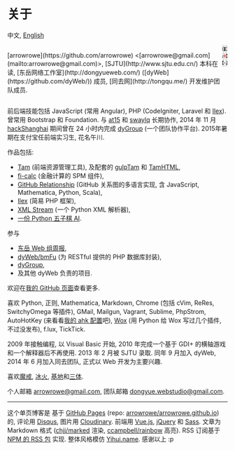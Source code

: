 关于
===

中文, [English](#!/about)

<div style="display:flex;justify-content:space-between">
  <p>[arrowrowe](https://github.com/arrowrowe) &lt;[arrowrowe@gmail.com](mailto:arrowrowe@gmail.com)&gt;, [SJTU](http://www.sjtu.edu.cn/) 本科在读, [东岳网络工作室](http://dongyueweb.com/) ([dyWeb](https://github.com/dyWeb/)) 成员, [同去网](http://tongqu.me/) 开发维护团队成员.</p>
  <a href="https://github.com/arrowrowe">
    <img src="logo.png" style="width:48px;height:48px;">
  </a>
</div>

前后端技能包括
  JavaScript (常用 Angular),
  PHP (CodeIgniter, Laravel 和 [Ilex](https://github.com/arrowrowe/ilex)).
曾常用 Bootstrap 和 Foundation.
与 [at15](https://github.com/at15) 和 [swaylq](https://github.com/swaylq) 长期协作, 2014 年 11 月 [hackShanghai](http://www.hackshanghai.com/) 期间曾在 24 小时内完成 [dyGroup](https://gitcafe.com/arrowrowe/dyGroup) (一个团队协作平台).
2015年暑期在支付宝任前端实习生, 花名午川.

作品包括:
- [Tam](https://github.com/arrowrowe/tam) (前端资源管理工具), 及配套的 [gulpTam](https://github.com/arrowrowe/gulp-tam) 和 [TamHTML](https://github.com/arrowrowe/tam-html),
- [fi-calc](https://github.com/arrowrowe/fi-calc) (金融计算的 SPM 组件),
- [GitHub Relationship](https://github.com/arrowrowe/github-relationship) (GitHub 关系图的多语言实现, 含 JavaScript, Mathematica, Python, Scala),
- [Ilex](https://github.com/arrowrowe/ilex) (简易 PHP 框架),
- [XML Stream](https://github.com/arrowrowe/xml_stream) (一个 Python XML 解析器),
- [一份 Python 五子棋 AI](https://github.com/arrowrowe/gomoku).

参与
- [东岳 Web 组周报](https://github.com/dyweb/web-stuff/tree/master/weekly/),
- [dyWeb/bmFu](https://github.com/dyWeb/bmFu) (为 RESTful 提供的 PHP 数据库封装),
- [dyGroup](https://gitcafe.com/arrowrowe/dyGroup),
- 及其他 dyWeb 负责的项目.

欢迎在[我的 GitHub 页面](https://github.com/arrowrowe)查看更多.

喜欢
  Python,
  正则,
  Mathematica,
  Markdown,
  Chrome (包括
    cVim,
    ReRes,
    SwitchyOmega
    等插件),
  GMail,
  Mailgun,
  Vagrant,
  Sublime,
  PhpStrom,
  AutoHotKey (来看看[我的 ahk 配置](https://gist.github.com/arrowrowe/ecf73aa95654d1d213e4)吧),
  [Wox](https://github.com/qianlifeng/Wox) (用 Python 给 Wox 写过几个插件, 不过没发布),
  f.lux,
  TickTick.

2009 年接触编程,
  以 Visual Basic 开始,
  2010 年完成一个基于 GDI+ 的横轴游戏和一个解释器后不再使用.
2013 年 2 月被 SJTU 录取.
同年 9 月加入 dyWeb,
  2014 年 6 月加入同去团队, 正式以 Web 开发为主要兴趣.

喜欢[魔戒](http://zh.wikipedia.org/wiki/%E9%AD%94%E6%88%92), [冰火](http://zh.wikipedia.org/wiki/%E5%86%B0%E8%88%87%E7%81%AB%E4%B9%8B%E6%AD%8C), [基地][1]和[三体][2].

个人邮箱 [arrowrowe@gmail.com](mailto:arrowrowe@gmail.com), 团队邮箱 [dongyue.webstudio@gmail.com](mailto:dongyue.webstudio@gmail.com).

---

这个单页博客是
  基于 [GitHub Pages](https://pages.github.com/) (repo: [arrowrowe/arrowrowe.github.io](https://github.com/arrowrowe/arrowrowe.github.io)) 的,
  评论用 [Disqus](https://disqus.com/),
  图片用 [Cloudinary](https://cloudinary.com/).
  前端用
    [Vue.js](http://vuejs.org/),
    [jQuery](https://github.com/jquery/jquery)
    和 [Sass](http://sass-lang.com/).
  文章为 Markdown 格式 ([chjj/marked](https://github.com/chjj/marked) 渲染, [ccampbell/rainbow](https://github.com/ccampbell/rainbow) 高亮).
  RSS 订阅基于 [NPM 的 RSS 包](https://www.npmjs.com/package/rss) 实现.
  整体风格模仿 [Yihui.name](http://yihui.name/).
感谢以上 :p

[1]: http://zh.wikipedia.org/wiki/%E5%9F%BA%E5%9C%B0_(%E5%B0%8F%E8%AA%AA)
[2]: http://zh.wikipedia.org/wiki/%E4%B8%89%E4%BD%93_(%E5%B0%8F%E8%AF%B4)
